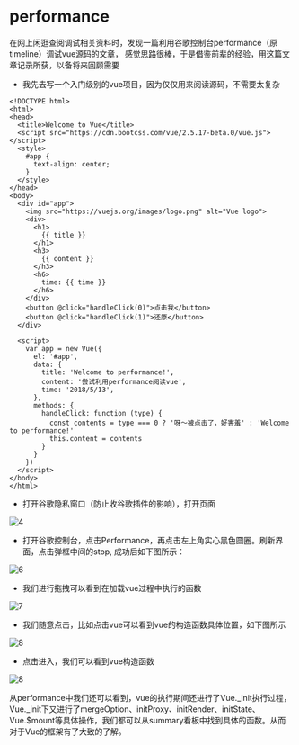 # performance

在网上闲逛查阅调试相关资料时，发现一篇利用谷歌控制台performance（原timeline）调试vue源码的文章，
感觉思路很棒，于是借鉴前辈的经验，用这篇文章记录所获，以备将来回顾需要

- 我先去写一个入门级别的vue项目，因为仅仅用来阅读源码，不需要太复杂
```
<!DOCTYPE html>
<html>
<head>
  <title>Welcome to Vue</title>
  <script src="https://cdn.bootcss.com/vue/2.5.17-beta.0/vue.js"></script>
  <style>
    #app {
      text-align: center;
    }
  </style>
</head>
<body>
  <div id="app">
    <img src="https://vuejs.org/images/logo.png" alt="Vue logo">
    <div>
      <h1>
        {{ title }}
      </h1>
      <h3>
        {{ content }}
      </h3>
      <h6>
        time: {{ time }}
      </h6>
    </div>
    <button @click="handleClick(0)">点击我</button>
    <button @click="handleClick(1)">还原</button>
  </div>

  <script>
    var app = new Vue({
      el: '#app',
      data: {
        title: 'Welcome to performance!',
        content: '尝试利用performance阅读vue',
        time: '2018/5/13',
      },
      methods: {
        handleClick: function (type) {
          const contents = type === 0 ? '呀～被点击了，好害羞' : 'Welcome to performance!'
          this.content = contents
        }
      }
    })
  </script>
</body>
</html>
```
- 打开谷歌隐私窗口（防止收谷歌插件的影响），打开页面
<img :src="$withBase('http://p8phq50xq.bkt.clouddn.com/4.jpg')" alt="4">

- 打开谷歌控制台，点击Performance，再点击左上角实心黑色圆圈。刷新界面，点击弹框中间的stop,
成功后如下图所示：
<img :src="$withBase('http://p8phq50xq.bkt.clouddn.com/6.jpg')" alt="6">

- 我们进行拖拽可以看到在加载vue过程中执行的函数
<img :src="$withBase('http://p8phq50xq.bkt.clouddn.com/7.jpg')" alt="7">

- 我们随意点击，比如点击vue可以看到vue的构造函数具体位置，如下图所示
<img :src="$withBase('http://p8phq50xq.bkt.clouddn.com/8.jpg')" alt="8">

- 点击进入，我们可以看到vue构造函数
<img :src="$withBase('http://p8phq50xq.bkt.clouddn.com/9.jpg')" alt="8">

从performance中我们还可以看到，vue的执行期间还进行了Vue._init执行过程，Vue._init下又进行了mergeOption、initProxy、initRender、initState、Vue.$mount等具体操作，我们都可以从summary看板中找到具体的函数。从而对于Vue的框架有了大致的了解。
